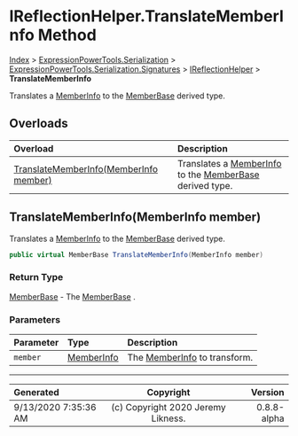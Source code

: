 ﻿# IReflectionHelper.TranslateMemberInfo Method

[Index](../index.md) > [ExpressionPowerTools.Serialization](ExpressionPowerTools.Serialization.a.md) > [ExpressionPowerTools.Serialization.Signatures](ExpressionPowerTools.Serialization.Signatures.n.md) > [IReflectionHelper](ExpressionPowerTools.Serialization.Signatures.IReflectionHelper.i.md) > **TranslateMemberInfo**

Translates a [MemberInfo](https://docs.microsoft.com/dotnet/api/system.reflection.memberinfo) to the [MemberBase](ExpressionPowerTools.Serialization.Serializers.MemberBase.cs.md) derived type.

## Overloads

| Overload | Description |
| :-- | :-- |
| [TranslateMemberInfo(MemberInfo member)](#translatememberinfomemberinfo-member) | Translates a [MemberInfo](https://docs.microsoft.com/dotnet/api/system.reflection.memberinfo) to the [MemberBase](ExpressionPowerTools.Serialization.Serializers.MemberBase.cs.md) derived type. |
## TranslateMemberInfo(MemberInfo member)

Translates a [MemberInfo](https://docs.microsoft.com/dotnet/api/system.reflection.memberinfo) to the [MemberBase](ExpressionPowerTools.Serialization.Serializers.MemberBase.cs.md) derived type.

```csharp
public virtual MemberBase TranslateMemberInfo(MemberInfo member)
```

### Return Type

 [MemberBase](ExpressionPowerTools.Serialization.Serializers.MemberBase.cs.md)  - The [MemberBase](ExpressionPowerTools.Serialization.Serializers.MemberBase.cs.md) .

### Parameters

| Parameter | Type | Description |
| :-- | :-- | :-- |
| `member` | [MemberInfo](https://docs.microsoft.com/dotnet/api/system.reflection.memberinfo) | The [MemberInfo](https://docs.microsoft.com/dotnet/api/system.reflection.memberinfo) to transform. |



---

| Generated | Copyright | Version |
| :-- | :-: | --: |
| 9/13/2020 7:35:36 AM | (c) Copyright 2020 Jeremy Likness. | 0.8.8-alpha |
